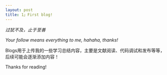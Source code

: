 ```yaml
---
layout: post
title: 1」First blog!
---
```


*过犹不及，止于至善*

*Your follow means everything to me, hahaha, thanks!*

Blogs用于上传我的一些学习总结内容，主要是文献阅读、代码调试和发布等等，后续可能会逐渐添加内容！

Thanks for reading!
